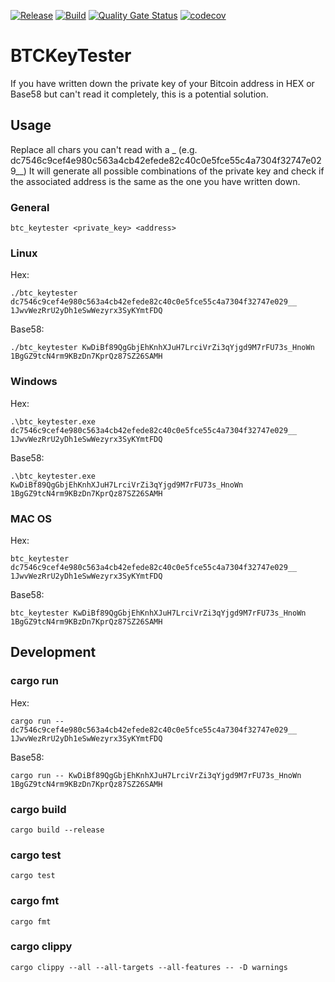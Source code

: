 [![Release](https://github.com/ragi96/BTCKeyTester/actions/workflows/release.yml/badge.svg)](https://github.com/ragi96/BTCKeyTester/actions/workflows/release.yml) [![Build](https://github.com/ragi96/BTCKeyTester/actions/workflows/build.yml/badge.svg)](https://github.com/ragi96/BTCKeyTester/actions/workflows/build.yml) [![Quality Gate Status](https://sonarqube.ragilab.science/api/project_badges/measure?project=ragi96_BTCKeyTester_AYYcWiGLfuhb9MxETE2T&metric=alert_status&token=sqb_bdcf67015e73bdb5bae6955d83a36a7d51ecb5c0)](https://sonarqube.ragilab.science/dashboard?id=ragi96_BTCKeyTester_AYYcWiGLfuhb9MxETE2T) [![codecov](https://codecov.io/github/ragi96/BTCKeyTester/branch/main/graph/badge.svg?token=LHFO3RR2Q8)](https://codecov.io/github/ragi96/BTCKeyTester)

# BTCKeyTester

If you have written down the private key of your Bitcoin address in HEX or Base58 but can't read it completely, this is a potential solution.

## Usage

Replace all chars you can't read with a \_ (e.g. dc7546c9cef4e980c563a4cb42efede82c40c0e5fce55c4a7304f32747e029\_\_)
It will generate all possible combinations of the private key and check if the associated address is the same as the one you have written down.

### General

`btc_keytester <private_key> <address>`

### Linux

Hex:

`./btc_keytester dc7546c9cef4e980c563a4cb42efede82c40c0e5fce55c4a7304f32747e029__ 1JwvWezRrU2yDh1eSwWezyrx3SyKYmtFDQ`

Base58:

`./btc_keytester KwDiBf89QgGbjEhKnhXJuH7LrciVrZi3qYjgd9M7rFU73s_HnoWn 1BgGZ9tcN4rm9KBzDn7KprQz87SZ26SAMH`

### Windows

Hex:

`.\btc_keytester.exe dc7546c9cef4e980c563a4cb42efede82c40c0e5fce55c4a7304f32747e029__ 1JwvWezRrU2yDh1eSwWezyrx3SyKYmtFDQ`

Base58:

`.\btc_keytester.exe KwDiBf89QgGbjEhKnhXJuH7LrciVrZi3qYjgd9M7rFU73s_HnoWn 1BgGZ9tcN4rm9KBzDn7KprQz87SZ26SAMH`

### MAC OS

Hex:

`btc_keytester dc7546c9cef4e980c563a4cb42efede82c40c0e5fce55c4a7304f32747e029__ 1JwvWezRrU2yDh1eSwWezyrx3SyKYmtFDQ`

Base58:

`btc_keytester KwDiBf89QgGbjEhKnhXJuH7LrciVrZi3qYjgd9M7rFU73s_HnoWn 1BgGZ9tcN4rm9KBzDn7KprQz87SZ26SAMH`

## Development

### cargo run

Hex:

`cargo run -- dc7546c9cef4e980c563a4cb42efede82c40c0e5fce55c4a7304f32747e029__ 1JwvWezRrU2yDh1eSwWezyrx3SyKYmtFDQ`

Base58:

`cargo run -- KwDiBf89QgGbjEhKnhXJuH7LrciVrZi3qYjgd9M7rFU73s_HnoWn 1BgGZ9tcN4rm9KBzDn7KprQz87SZ26SAMH`

### cargo build

`cargo build --release`

### cargo test

`cargo test`

### cargo fmt

`cargo fmt`

### cargo clippy

`cargo clippy --all --all-targets --all-features -- -D warnings`
